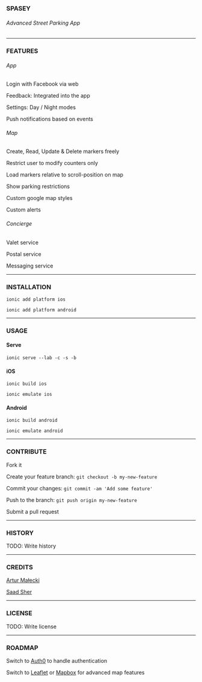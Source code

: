 ### SPASEY

###### Advanced Street Parking App

---

### FEATURES

###### App

Login with Facebook via web

Feedback: Integrated into the app

Settings: Day / Night modes

Push notifications based on events

###### Map

Create, Read, Update & Delete markers freely

Restrict user to modify counters only

Load markers relative to scroll-position on map

Show parking restrictions

Custom google map styles

Custom alerts

###### Concierge

Valet service

Postal service

Messaging service

---

### INSTALLATION

`ionic add platform ios`

`ionic add platform android`

---

### USAGE

#### Serve
`ionic serve --lab -c -s -b`

#### iOS
`ionic build ios`

`ionic emulate ios`

#### Android
`ionic build android`

`ionic emulate android`

---

### CONTRIBUTE

Fork it

Create your feature branch: `git checkout -b my-new-feature`

Commit your changes: `git commit -am 'Add some feature'`

Push to the branch: `git push origin my-new-feature`

Submit a pull request

---

### HISTORY

TODO: Write history

---

### CREDITS

[Artur Małecki](https://gitlab.com/u/seeweer)

[Saad Sher](https://gitlab.com/u/saadsher)

---

### LICENSE

TODO: Write license

---

### ROADMAP

Switch to [Auth0](http://auth0.com/) to handle authentication

Switch to [Leaflet](http://leafletjs.com/) or [Mapbox](http://mapbox.com/) for advanced map features
